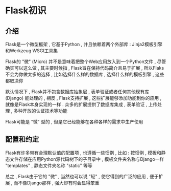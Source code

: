 # Flask初识

## 介绍

Flask是一个微型框架 , 它基于Python , 并且依赖着两个外部库 : Jinja2模板引擎和Werkzeug WSGI工具集

Flask的 "微" (Micro) 并不是意味着把整个Web应用放入到一个Python文件 , 尽管确实可以这么做 , 其主要时候指 , Flask旨在保持代码简介且易于扩展 , 所以Flaks不会为你做太多的选择 , 比如选择什么样的数据库 , 选择什么样的模板引擎 , 这些都取决你

默认情况下 , Flask并不包含数据库抽象层 , 表单验证或者任何其他现有库 (Django) 能处理的 , 相反 , Flask支持扩展 , 这些扩展能够添加功能到你的应用 , 就像是Flask本身实现的一样 . 众多的扩展提供了数据库集成 , 表单验证 , 上传处理 , 多种开放的认证技术等功能

Flask可能是 "微" 型的 , 但是它已经能够在各种各样的需求中生产使用

## 配置和约定

Flask有许多带有合理默认值的配置项 , 也遵循一些惯例 , 比如 : 按惯例 , 模板和静态文件存储在应用Python源代码树下的子目录中 , 模板文件夹名称与Django一样 "templates" , 静态文件夹名称 "static" 等等

总之 , Flask由于它的 "微" , 当然也可以说 "轻" , 使它得到的广泛的应用 , 便于扩展 , 而不像Django那样 , 强大却有时会显得笨重